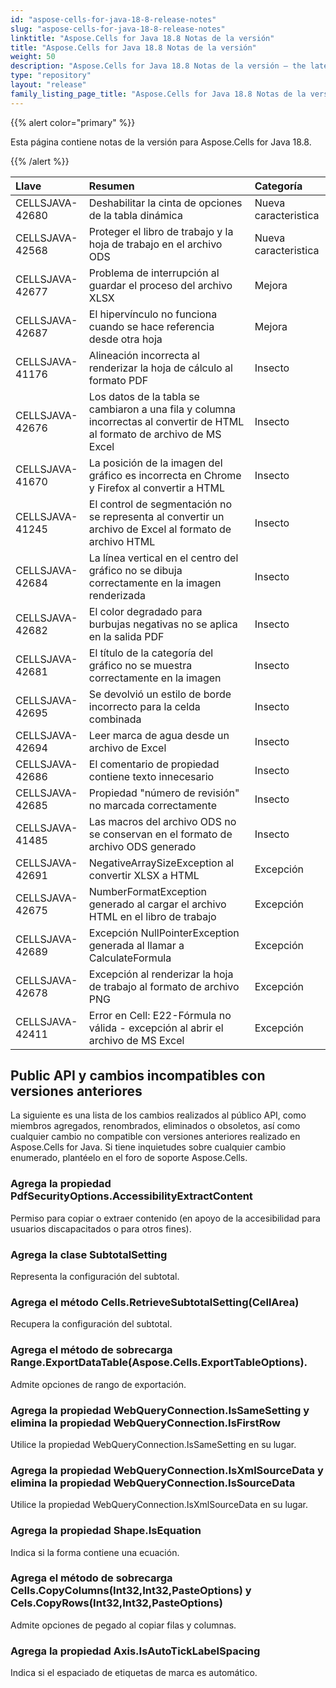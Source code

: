 ```yaml
---
id: "aspose-cells-for-java-18-8-release-notes"
slug: "aspose-cells-for-java-18-8-release-notes"
linktitle: "Aspose.Cells for Java 18.8 Notas de la versión"
title: "Aspose.Cells for Java 18.8 Notas de la versión"
weight: 50
description: "Aspose.Cells for Java 18.8 Notas de la versión – the latest updates and fixes."
type: "repository"
layout: "release"
family_listing_page_title: "Aspose.Cells for Java 18.8 Notas de la versión"
---
```

{{% alert color="primary" %}} 

Esta página contiene notas de la versión para Aspose.Cells for Java 18.8.

{{% /alert %}} 

|**Llave**|**Resumen**|**Categoría**|
|:- |:- |:- |
|CELLSJAVA-42680|Deshabilitar la cinta de opciones de la tabla dinámica|Nueva caracteristica|
|CELLSJAVA-42568|Proteger el libro de trabajo y la hoja de trabajo en el archivo ODS|Nueva caracteristica|
|CELLSJAVA-42677|Problema de interrupción al guardar el proceso del archivo XLSX|Mejora|
|CELLSJAVA-42687|El hipervínculo no funciona cuando se hace referencia desde otra hoja|Mejora|
|CELLSJAVA-41176|Alineación incorrecta al renderizar la hoja de cálculo al formato PDF|Insecto|
|CELLSJAVA-42676|Los datos de la tabla se cambiaron a una fila y columna incorrectas al convertir de HTML al formato de archivo de MS Excel|Insecto|
|CELLSJAVA-41670|La posición de la imagen del gráfico es incorrecta en Chrome y Firefox al convertir a HTML|Insecto|
|CELLSJAVA-41245|El control de segmentación no se representa al convertir un archivo de Excel al formato de archivo HTML|Insecto|
|CELLSJAVA-42684|La línea vertical en el centro del gráfico no se dibuja correctamente en la imagen renderizada|Insecto|
|CELLSJAVA-42682|El color degradado para burbujas negativas no se aplica en la salida PDF|Insecto|
|CELLSJAVA-42681|El título de la categoría del gráfico no se muestra correctamente en la imagen|Insecto|
|CELLSJAVA-42695|Se devolvió un estilo de borde incorrecto para la celda combinada|Insecto|
|CELLSJAVA-42694|Leer marca de agua desde un archivo de Excel|Insecto|
|CELLSJAVA-42686|El comentario de propiedad contiene texto innecesario|Insecto|
|CELLSJAVA-42685|Propiedad "número de revisión" no marcada correctamente|Insecto|
|CELLSJAVA-41485|Las macros del archivo ODS no se conservan en el formato de archivo ODS generado|Insecto|
|CELLSJAVA-42691|NegativeArraySizeException al convertir XLSX a HTML|Excepción|
|CELLSJAVA-42675|NumberFormatException generado al cargar el archivo HTML en el libro de trabajo|Excepción|
|CELLSJAVA-42689|Excepción NullPointerException generada al llamar a CalculateFormula|Excepción|
|CELLSJAVA-42678|Excepción al renderizar la hoja de trabajo al formato de archivo PNG|Excepción|
|CELLSJAVA-42411|Error en Cell: E22-Fórmula no válida - excepción al abrir el archivo de MS Excel|Excepción|
## **Public API y cambios incompatibles con versiones anteriores**
La siguiente es una lista de los cambios realizados al público API, como miembros agregados, renombrados, eliminados o obsoletos, así como cualquier cambio no compatible con versiones anteriores realizado en Aspose.Cells for Java. Si tiene inquietudes sobre cualquier cambio enumerado, plantéelo en el foro de soporte Aspose.Cells.
### **Agrega la propiedad PdfSecurityOptions.AccessibilityExtractContent**
Permiso para copiar o extraer contenido (en apoyo de la accesibilidad para usuarios discapacitados o para otros fines).
### **Agrega la clase SubtotalSetting**
Representa la configuración del subtotal.
### **Agrega el método Cells.RetrieveSubtotalSetting(CellArea)**
Recupera la configuración del subtotal.
### **Agrega el método de sobrecarga Range.ExportDataTable(Aspose.Cells.ExportTableOptions).**
Admite opciones de rango de exportación.
### **Agrega la propiedad WebQueryConnection.IsSameSetting y elimina la propiedad WebQueryConnection.IsFirstRow**
Utilice la propiedad WebQueryConnection.IsSameSetting en su lugar.
### **Agrega la propiedad WebQueryConnection.IsXmlSourceData y elimina la propiedad WebQueryConnection.IsSourceData**
Utilice la propiedad WebQueryConnection.IsXmlSourceData en su lugar.
### **Agrega la propiedad Shape.IsEquation**
Indica si la forma contiene una ecuación.
### **Agrega el método de sobrecarga Cells.CopyColumns(Int32,Int32,PasteOptions) y Cels.CopyRows(Int32,Int32,PasteOptions)**
Admite opciones de pegado al copiar filas y columnas.
### **Agrega la propiedad Axis.IsAutoTickLabelSpacing**
Indica si el espaciado de etiquetas de marca es automático.
